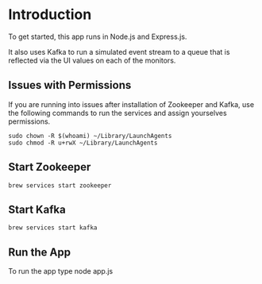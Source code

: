 # Introduction

To get started, this app runs in Node.js and Express.js.

It also uses Kafka to run a simulated event stream to a queue that is reflected via the UI values on each of the monitors.

## Issues with Permissions

If you are running into issues after installation of Zookeeper and Kafka, use the following commands to run the services and assign yourselves permissions.

```
sudo chown -R $(whoami) ~/Library/LaunchAgents
sudo chmod -R u+rwX ~/Library/LaunchAgents
```


## Start Zookeeper
```brew services start zookeeper```
## Start Kafka
```brew services start kafka```

## Run the App

To run the app type node app.js